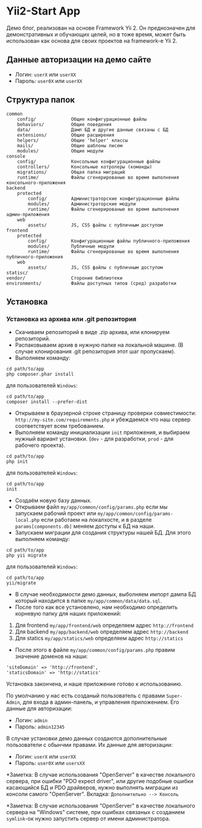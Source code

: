 Yii2-Start App
=========================
Демо блог, реализован на основе Framework Yii 2. Он преднозначен для демонстративных и обучающих целей, но в тоже время, может быть использован как основа для своих проектов на framework-е Yii 2.

Данные авторизации на демо сайте
--------------------------------
- Логин: `userX` или `userXX`
- Пароль: `user0X` или `userXX`


Структура папок
---------------
```
common
	config/				Общие конфигурационные файлы
	behaviors/			Общие поведения
	data/				Дамп БД и другие данные связаны с БД
	extensions/			Общие расширения
	helpers/			Общие 'helper' классы
	mails/				Общие шаблоны писем
	modules/			Общие модули
console
	config/             Консольные конфигурационные файлы
	controllers/        Консольные котролеры (команды)
	migrations/         Общая папка миграций
	runtime/            Файлы сгенерированые во время выполнения консольного-приложения
backend
    protected
        config/			Администраторские конфигурационные файлы
        modules/		Администраторские модули
        runtime/		Файлы сгенерированые во время выполнения админ-приложения
    web
	    assets/			JS, CSS файлы с публичным доступом
frontend
    protected
        config/			Конфигурационные файлы публичного-приложения
        modules/		Публичные модули
        runtime/		Файлы сгенерированые во время выполнения публичного-приложения
    web
	    assets/			JS, CSS файлы с публичным доступом
statisc/
vendor/                 Стороние библиотеки
environments/			Файлы доступных типов (сред) разработки
```

Установка
---------

### Установка из архива или .git репозитория

- Скачиваем репозиторий в виде .zip архива, или клонируем репозиторий.
- Распаковываем архив в нужную папке на локальной машине. (В случае клонирования .git репозитория этот шаг пропускаем).
- Выполняем команду:

~~~
cd path/to/app
php composer.phar install
~~~

для пользователей `Windows`:

~~~
cd path/to/app
composer install --prefer-dist
~~~

- Открываем в браузерной строке страницу проверки совместимости: `http://my-site.com/requirements.php` и убеждаемся что наш сервер соответствует всем требованием.
- Выполняем команду инициализации `init` приложения, и выбираем нужный вариант установки. (`dev` - для разработки, `prod` - для рабочего проекта).

~~~
cd path/to/app
php init
~~~

для пользователей `Windows`:

~~~
cd path/to/app
init
~~~

- Создаём новую базу данных.
- Открываем файл `my/app/common/config/params.php` если мы запускаем рабочий проект или `my/app/common/config/params-local.php` если работаем на локалхосте, и в разделе `params[components.db]` меняем доступы к БД на наши.
- Запускаем миграции для создания структуры нашей БД. Для этого выполняем команду:

~~~
cd path/to/app
php yii migrate
~~~

для пользователей `Windows`:

~~~
cd path/to/app
yii/migrate
~~~

- В случае необходимости демо данных, выболняем импорт дампа БД который находится в папке `my/app/common/data/data.sql`.
- После того как все установлено, нам необходимо определить корневую папку для наших приложений:

1. Для frontend `my/app/frontend/web` определяем адрес `http://frontend`
2. Для backend `my/app/backend/web` определяем адрес `http://backend`
3. Для statics `my/app/statics/web` определяем адрес `http://statics`

- После этого в файле `my/app/common/config/params.php` правим значение доменов на наши:

~~~
'siteDomain' => 'http://frontend',
'staticsDomain' => 'http://statics'
~~~

Установка закончена, и наше приложение готово к использованию.

По умолчанию у нас есть созданый пользователь с правами `Super-Admin`, для входа в админ-панель, и управления приложением.
Его данные для авторизации:
- Логин: `admin`
- Пароль: `admin12345`

В случае установки демо данных создаются дополнительные пользователи с обынчми правами.
Их данные для авторизации:
- Логин: `userX` или `userXX`
- Пароль: `user0X` или `usersXX`

*Заметка: В случае использования "OpenServer" в качестве локального сервера, при ошибки "PDO expect driver", или другие подобные ошибки касающийся БД и PDO драйверов, нужно выполнять миграции из консоли самого "OpenServer". Вкладка: `Дополнительно --> Консоль`

*Заметка: В случае использования "OpenServer" в качестве локального сервера на "Windows" системе, при ошибках связаных с созданием `symlink`-ок нужно запустить сервер от имени администратора.